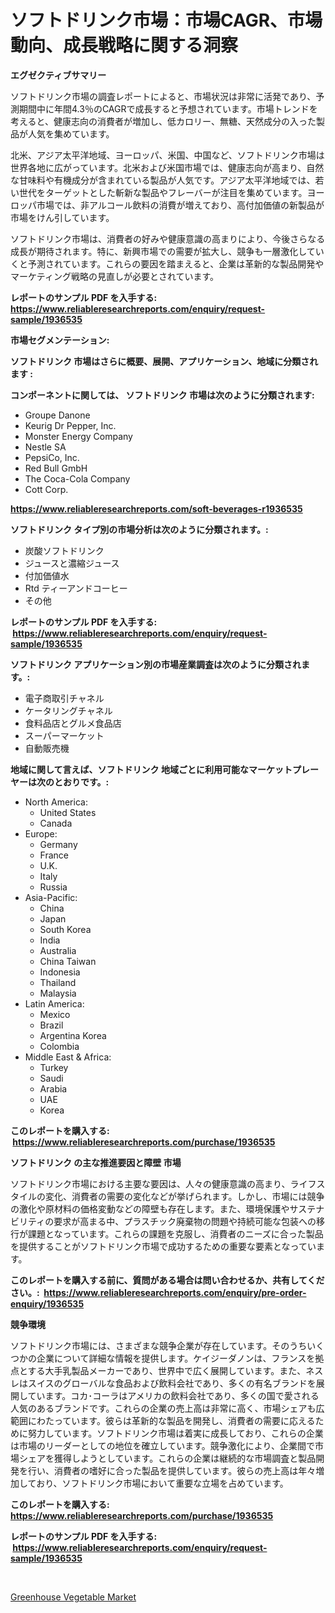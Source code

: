 <p><h1>ソフトドリンク市場：市場CAGR、市場動向、成長戦略に関する洞察</h1></p><p><strong>エグゼクティブサマリー</strong></p>
<p><p>ソフトドリンク市場の調査レポートによると、市場状況は非常に活発であり、予測期間中に年間4.3％のCAGRで成長すると予想されています。市場トレンドを考えると、健康志向の消費者が増加し、低カロリー、無糖、天然成分の入った製品が人気を集めています。</p><p>北米、アジア太平洋地域、ヨーロッパ、米国、中国など、ソフトドリンク市場は世界各地に広がっています。北米および米国市場では、健康志向が高まり、自然な甘味料や有機成分が含まれている製品が人気です。アジア太平洋地域では、若い世代をターゲットとした斬新な製品やフレーバーが注目を集めています。ヨーロッパ市場では、非アルコール飲料の消費が増えており、高付加価値の新製品が市場をけん引しています。</p><p>ソフトドリンク市場は、消費者の好みや健康意識の高まりにより、今後さらなる成長が期待されます。特に、新興市場での需要が拡大し、競争も一層激化していくと予測されています。これらの要因を踏まえると、企業は革新的な製品開発やマーケティング戦略の見直しが必要とされています。</p></p>
<p><strong>レポートのサンプル PDF を入手する: <a href="https://www.reliableresearchreports.com/enquiry/request-sample/1936535">https://www.reliableresearchreports.com/enquiry/request-sample/1936535</a></strong></p>
<p><strong>市場セグメンテーション:</strong></p>
<p><strong> ソフトドリンク 市場はさらに概要、展開、アプリケーション、地域に分類されます :</strong></p>
<p><strong>コンポーネントに関しては、 ソフトドリンク 市場は次のように分類されます: &nbsp;</strong></p>
<p><ul><li>Groupe Danone</li><li>Keurig Dr Pepper, Inc.</li><li>Monster Energy Company</li><li>Nestle SA</li><li>PepsiCo, Inc.</li><li>Red Bull GmbH</li><li>The Coca-Cola Company</li><li>Cott Corp.</li></ul></p>
<p><strong><a href="https://www.reliableresearchreports.com/soft-beverages-r1936535">https://www.reliableresearchreports.com/soft-beverages-r1936535</a></strong></p>
<p><strong> ソフトドリンク タイプ別の市場分析は次のように分類されます。:</strong></p>
<p><ul><li>炭酸ソフトドリンク</li><li>ジュースと濃縮ジュース</li><li>付加価値水</li><li>Rtd ティーアンドコーヒー</li><li>その他</li></ul></p>
<p><strong>レポートのサンプル PDF を入手する: &nbsp;<a href="https://www.reliableresearchreports.com/enquiry/request-sample/1936535">https://www.reliableresearchreports.com/enquiry/request-sample/1936535</a></strong></p>
<p><strong> ソフトドリンク アプリケーション別の市場産業調査は次のように分類されます。:</strong></p>
<p><ul><li>電子商取引チャネル</li><li>ケータリングチャネル</li><li>食料品店とグルメ食品店</li><li>スーパーマーケット</li><li>自動販売機</li></ul></p>
<p><strong>地域に関して言えば、ソフトドリンク 地域ごとに利用可能なマーケットプレーヤーは次のとおりです。:</strong></p>
<p><ul>
    <li>
        North America:
        <ul>
            <li>United States</li>
            <li>Canada</li>
        </ul>
    </li>
    <li>
        Europe:
        <ul>
            <li>Germany</li>
            <li>France</li>
            <li>U.K.</li>
            <li>Italy</li>
            <li>Russia</li>
        </ul>
    </li>
    <li>
        Asia-Pacific:
        <ul>
            <li>China</li>
            <li>Japan</li>
            <li>South Korea</li>
            <li>India</li>
            <li>Australia</li>
            <li>China Taiwan</li>
            <li>Indonesia</li>
            <li>Thailand</li>
            <li>Malaysia</li>
        </ul>
    </li>
    <li>
        Latin America:
        <ul>
            <li>Mexico</li>
            <li>Brazil</li>
            <li>Argentina Korea</li>
            <li>Colombia</li>
        </ul>
    </li>
    <li>
        Middle East & Africa:
        <ul>
            <li>Turkey</li>
            <li>Saudi</li>
            <li>Arabia</li>
            <li>UAE</li>
            <li>Korea</li>
        </ul>
    </li>
    </ul></p>
<p><strong>このレポートを購入する: &nbsp;<a href="https://www.reliableresearchreports.com/purchase/1936535">https://www.reliableresearchreports.com/purchase/1936535</a></strong></p>
<p><strong>ソフトドリンク の主な推進要因と障壁 市場</strong></p>
<p><p>ソフトドリンク市場における主要な要因は、人々の健康意識の高まり、ライフスタイルの変化、消費者の需要の変化などが挙げられます。しかし、市場には競争の激化や原材料の価格変動などの障壁も存在します。また、環境保護やサステナビリティの要求が高まる中、プラスチック廃棄物の問題や持続可能な包装への移行が課題となっています。これらの課題を克服し、消費者のニーズに合った製品を提供することがソフトドリンク市場で成功するための重要な要素となっています。</p></p>
<p><strong>このレポートを購入する前に、質問がある場合は問い合わせるか、共有してください。:&nbsp; <a href="https://www.reliableresearchreports.com/enquiry/pre-order-enquiry/1936535">https://www.reliableresearchreports.com/enquiry/pre-order-enquiry/1936535</a></strong></p>
<p><strong>競争環境</strong></p>
<p><p>ソフトドリンク市場には、さまざまな競争企業が存在しています。そのうちいくつかの企業について詳細な情報を提供します。ケイジーダノンは、フランスを拠点とする大手乳製品メーカーであり、世界中で広く展開しています。また、ネスレはスイスのグローバルな食品および飲料会社であり、多くの有名ブランドを展開しています。コカ･コーラはアメリカの飲料会社であり、多くの国で愛される人気のあるブランドです。これらの企業の売上高は非常に高く、市場シェアも広範囲にわたっています。彼らは革新的な製品を開発し、消費者の需要に応えるために努力しています。ソフトドリンク市場は着実に成長しており、これらの企業は市場のリーダーとしての地位を確立しています。競争激化により、企業間で市場シェアを獲得しようとしています。これらの企業は継続的な市場調査と製品開発を行い、消費者の嗜好に合った製品を提供しています。彼らの売上高は年々増加しており、ソフトドリンク市場において重要な立場を占めています。</p></p>
<p><strong>このレポートを購入する: &nbsp; <a href="https://www.reliableresearchreports.com/purchase/1936535">https://www.reliableresearchreports.com/purchase/1936535</a></strong></p>
<p><strong>レポートのサンプル PDF を入手する: &nbsp;<a href="https://www.reliableresearchreports.com/enquiry/request-sample/1936535">https://www.reliableresearchreports.com/enquiry/request-sample/1936535</a></strong><strong></strong></p>
<p>&nbsp;</p>
<p><p><a href="https://github.com/WillieWoodard/Market-Research-Report-List-4/blob/main/greenhouse-vegetable-market.md">Greenhouse Vegetable Market</a></p></p>